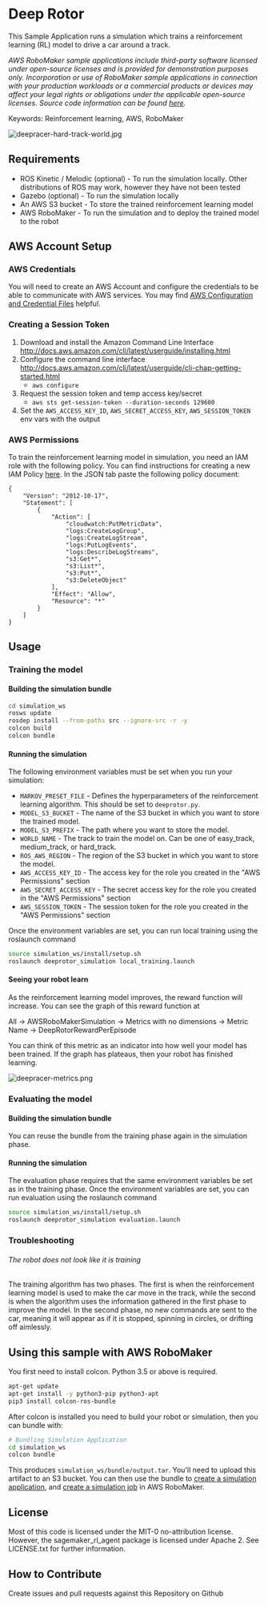 # Deep Rotor

This Sample Application runs a simulation which trains a reinforcement learning (RL) model to drive a car around a track.

_AWS RoboMaker sample applications include third-party software licensed under open-source licenses and is provided for demonstration purposes only. Incorporation or use of RoboMaker sample applications in connection with your production workloads or a commercial products or devices may affect your legal rights or obligations under the applicable open-source licenses. Source code information can be found [here](https://s3.console.aws.amazon.com/s3/buckets/robomaker-applications-us-east-1-72fc243f9355/deep-racer/?region=us-east-1)._

Keywords: Reinforcement learning, AWS, RoboMaker

![deepracer-hard-track-world.jpg](docs/images/deepracer-hard-track-world.jpg)

## Requirements

- ROS Kinetic / Melodic (optional) - To run the simulation locally. Other distributions of ROS may work, however they have not been tested
- Gazebo (optional) - To run the simulation locally
- An AWS S3 bucket - To store the trained reinforcement learning model
- AWS RoboMaker - To run the simulation and to deploy the trained model to the robot

## AWS Account Setup

### AWS Credentials
You will need to create an AWS Account and configure the credentials to be able to communicate with AWS services. You may find [AWS Configuration and Credential Files](https://docs.aws.amazon.com/cli/latest/userguide/cli-config-files.html) helpful.

### Creating a Session Token

1. Download and install the Amazon Command Line Interface http://docs.aws.amazon.com/cli/latest/userguide/installing.html
2. Configure the command line interface http://docs.aws.amazon.com/cli/latest/userguide/cli-chap-getting-started.html
    - `aws configure`
2. Request the session token and temp access key/secret
    - `aws sts get-session-token --duration-seconds 129600`
3. Set the `AWS_ACCESS_KEY_ID`, `AWS_SECRET_ACCESS_KEY`, `AWS_SESSION_TOKEN` env vars with the output


### AWS Permissions

To train the reinforcement learning model in simulation, you need an IAM role with the following policy. You can find instructions for creating a new IAM Policy
[here](https://docs.aws.amazon.com/IAM/latest/UserGuide/access_policies_create.html#access_policies_create-start). In the JSON tab paste the following policy document:

```
{
    "Version": "2012-10-17",
    "Statement": [
        {
            "Action": [
                "cloudwatch:PutMetricData",
                "logs:CreateLogGroup",
                "logs:CreateLogStream",
                "logs:PutLogEvents",
                "logs:DescribeLogStreams",
                "s3:Get*",
                "s3:List*",
                "s3:Put*",
                "s3:DeleteObject"
            ],
            "Effect": "Allow",
            "Resource": "*"
        }
    ]
}
```

## Usage

### Training the model

#### Building the simulation bundle

```bash
cd simulation_ws
rosws update
rosdep install --from-paths src --ignore-src -r -y
colcon build
colcon bundle
```

#### Running the simulation


The following environment variables must be set when you run your simulation:

- `MARKOV_PRESET_FILE` - Defines the hyperparameters of the reinforcement learning algorithm. This should be set to `deeprotor.py`.
- `MODEL_S3_BUCKET` - The name of the S3 bucket in which you want to store the trained model.
- `MODEL_S3_PREFIX` - The path where you want to store the model.
- `WORLD_NAME` - The track to train the model on. Can be one of easy_track, medium_track, or hard_track.
- `ROS_AWS_REGION` - The region of the S3 bucket in which you want to store the model.
- `AWS_ACCESS_KEY_ID` - The access key for the role you created in the "AWS Permissions" section
- `AWS_SECRET_ACCESS_KEY` - The secret access key for the role you created in the "AWS Permissions" section
- `AWS_SESSION_TOKEN` - The session token for the role you created in the "AWS Permissions" section

Once the environment variables are set, you can run local training using the roslaunch command

```bash
source simulation_ws/install/setup.sh
roslaunch deeprotor_simulation local_training.launch
```

#### Seeing your robot learn

As the reinforcement learning model improves, the reward function will increase. You can see the graph of this reward function at

All -> AWSRoboMakerSimulation -> Metrics with no dimensions -> Metric Name -> DeepRotorRewardPerEpisode

You can think of this metric as an indicator into how well your model has been trained. If the graph has plateaus, then your robot has finished learning.

![deepracer-metrics.png](docs/images/deepracer-metrics.png)

### Evaluating the model

#### Building the simulation bundle

You can reuse the bundle from the training phase again in the simulation phase.

#### Running the simulation

The evaluation phase requires that the same environment variables be set as in the training phase. Once the environment variables are set, you can run
evaluation using the roslaunch command

```bash
source simulation_ws/install/setup.sh
roslaunch deeprotor_simulation evaluation.launch
```

### Troubleshooting

###### The robot does not look like it is training

The training algorithm has two phases. The first is when the reinforcement learning model is used to make the car move in the track, 
while the second is when the algorithm uses the information gathered in the first phase to improve the model. In the second
phase, no new commands are sent to the car, meaning it will appear as if it is stopped, spinning in circles, or drifting off
aimlessly.

## Using this sample with AWS RoboMaker

You first need to install colcon. Python 3.5 or above is required.

```bash
apt-get update
apt-get install -y python3-pip python3-apt
pip3 install colcon-ros-bundle
```

After colcon is installed you need to build your robot or simulation, then you can bundle with:

```bash
# Bundling Simulation Application
cd simulation_ws
colcon bundle
```

This produces `simulation_ws/bundle/output.tar`.
You'll need to upload this artifact to an S3 bucket. You can then use the bundle to
[create a simulation application](https://docs.aws.amazon.com/robomaker/latest/dg/create-simulation-application.html),
and [create a simulation job](https://docs.aws.amazon.com/robomaker/latest/dg/create-simulation-job.html) in AWS RoboMaker.

## License

Most of this code is licensed under the MIT-0 no-attribution license. However, the sagemaker_rl_agent package is
licensed under Apache 2. See LICENSE.txt for further information.

## How to Contribute

Create issues and pull requests against this Repository on Github
